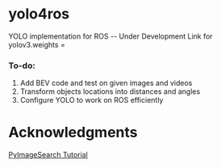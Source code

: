 # yolo4ros
YOLO implementation for ROS -- Under Development
Link for yolov3.weights = 

### To-do:
1. Add BEV code and test on given images and videos
2. Transform objects locations into distances and angles
3. Configure YOLO to work on ROS efficiently

# Acknowledgments
[PyImageSearch Tutorial](https://www.pyimagesearch.com/2018/11/12/yolo-object-detection-with-opencv/)
